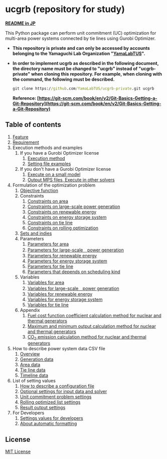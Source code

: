# ucgrb (repository for study)

**[README in JP](README.md)**

This Python package can perform unit commitment (UC) optimization for multi-area power systems connected by tie lines using Gurobi Optimizer.

- **This repository is private and can only be accessed by accounts belonging to the Yamaguchi Lab Organization "[YamaLabTUS](https://github.com/YamaLabTUS/)".**
- **In order to implement ucgrb as described in the following document, the directory name must be changed to "ucgrb" instead of "ucgrb-private" when cloning this repository. For example, when cloning with the command, the following must be described.**

   ```cmd
   git clone https://github.com/YamaLabTUS/ucgrb-private.git ucgrb
   ```
   **Reference: [https://git-scm.com/book/en/v2/Git-Basics-Getting-a-Git-Repository](https://git-scm.com/book/en/v2/Git-Basics-Getting-a-Git-Repository)**


## Table of contents

1. [Feature](docs_en/01_feature.md)
2. [Requirement](docs_en/02_requirement.md)
3. Execution methods and examples
   1. If you have a Gurobi Optimizer license
      1. [Execution method](docs_en/03_01_run_with_licence/01_run.md)
      2. [Setting file examples](docs_en/03_01_run_with_licence/02_example.md)
   2. If you don't have a Gurobi Optimizer license
      1. [Execute on a small model](docs_en/03_02_run_without_licence/01_run.md)
      2. [Output MPS files, Execute in other solvers](docs_en/03_02_run_without_licence/02_mps.md)
4. Formulation of the optimization problem
   1. [Objective function](docs_en/04_formulation/01_objective_function.md)
   2. Constraints
      1. [Constraints on area](docs_en/04_formulation/02_constraint/01_area.md)
      2. [Constraints on large-scale power generation](docs_en/04_formulation/02_constraint/02_generation.md)
      3. [Constraints on renewable energy](docs_en/04_formulation/02_constraint/03_re.md)
      4. [Constraints on energy storage system](docs_en/04_formulation/02_constraint/04_ess.md)
      5. [Constraints on tie line](docs_en/04_formulation/02_constraint/05_tie.md)
      6. [Constraints on rolling optimization](docs_en/04_formulation/02_constraint/06_inheritance.md)
   3. [Sets and indies](docs_en/04_formulation/03_set_and_index.md)
   4. Parameters
      1. [Parameters for area](docs_en/04_formulation/04_parameter/01_area.md)
      2. [Parameters for large-scale　power generation](docs_en/04_formulation/04_parameter/02_generator.md)
      3. [Parameters for renewable energy](docs_en/04_formulation/04_parameter/03_re.md)
      4. [Parameters for energy storage system](docs_en/04_formulation/04_parameter/04_ess.md)
      5. [Parameters for tie line](docs_en/04_formulation/04_parameter/05_tie.md)
      6. [Parameters that depends on scheduling kind](docs_en/04_formulation/04_parameter/06_depend_on_scheduling_kind.md)
   5. Variables
      1. [Variables for area](docs_en/04_formulation/05_variable/01_area.md)
      2. [Variables for large-scale　power generation](docs_en/04_formulation/05_variable/02_geneation.md)
      3. [Variables for renewable energy](docs_en/04_formulation/05_variable/03_re.md)
      4. [Variables for energy storage system](docs_en/04_formulation/05_variable/04_ess.md)
      5. [Variables for tie line](docs_en/04_formulation/05_variable/05_tie.md)
   6. Appendix
      1. [Fuel cost function coefficient calculation method for nuclear and thermal generators](docs_en/04_formulation/06_appendix/01_fuel_cost.md)
      2. [Maximum and minimum output calculation method for nuclear and thermal generators](docs_en/04_formulation/06_appendix/02_max_min_output.md)
      3. [CO<sub>2</sub> emission calculation method for nuclear and thermal generators](docs_en/04_formulation/06_appendix/03_emission.md)
5. How to describe power system data CSV file
   1. [Overview](docs_en/05_csvfile/01_about.md)
   2. [Generation data](docs_en/05_csvfile/02_generation.md)
   3. [Area data](docs_en/05_csvfile/03_area.md)
   4. [Tie line data](docs_en/05_csvfile/04_tie.md)
   5. [Timeline data](docs_en/05_csvfile/05_timeline.md)
6. List of setting values
   1. [How to describe a configuration file](docs_en/06_config/01_how_to_write.md)
   2. [Optional settings for input data and solver](docs_en/06_config/02_input_data_and_solver.md)
   3. [Unit commitment problem settings](docs_en/06_config/03_unit_commitment.md)
   4. [Rolling optimized list settings](docs_en/06_config/04_rolling_optimization_list.md)
   5. [Result output settings](docs_en/06_config/05_result_output.md)
7. For Developers
   1. [Settings values for developers](docs_en/07_for_developer/01_config_setting.md)
   2. [About automatic formatting](docs_en/07_for_developer/02_formatter.md)


## License

[MIT License](LICENSE)
